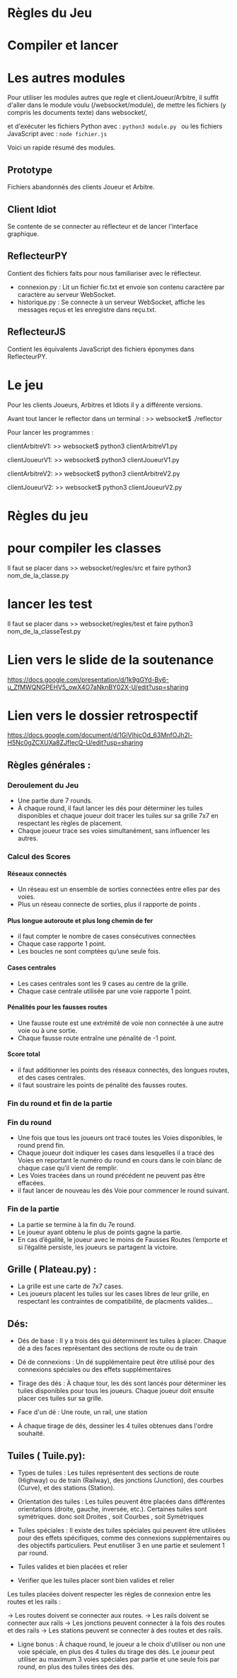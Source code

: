 # Règles du Jeu 

# Compiler et lancer 

# Les autres modules
Pour utiliser les modules autres que regle et clientJoueur/Arbitre, il suffit d'aller dans le module voulu (/websocket/module), de mettre les fichiers (y compris les documents texte) dans websocket/,

et d'exécuter les fichiers Python avec : ``` python3 module.py  ``` ou les fichiers JavaScript avec : ``` node fichier.js ``` 

Voici un rapide résumé des modules.

## Prototype
Fichiers abandonnés des clients Joueur et Arbitre.

## Client Idiot
Se contente de se connecter au réflecteur et de lancer l'interface graphique.



## ReflecteurPY
Contient des fichiers faits pour nous familiariser avec le réflecteur.

- connexion.py : Lit un fichier fic.txt et envoie son contenu caractère par caractère au serveur WebSocket.
- historique.py : Se connecte à un serveur WebSocket, affiche les messages reçus et les enregistre dans reçu.txt.



## ReflecteurJS

Contient les équivalents JavaScript des fichiers éponymes dans ReflecteurPY.


# Le jeu 
Pour les clients Joueurs, Arbitres et Idiots il y a différente versions.

Avant tout lancer le reflector dans un terminal : >> websocket$ ./reflector 

Pour lancer les programmes : 

clientArbitreV1: >> websocket$ python3 clientArbitreV1.py

clientJoueurV1: >> websocket$ python3 clientJoueurV1.py

clientArbitreV2: >> websocket$ python3 clientArbitreV2.py

clientJoueurV2: >> websocket$ python3 clientJoueurV2.py

# Règles du jeu 
# pour compiler les classes

Il faut se placer dans >> websocket/regles/src et faire python3 nom_de_la_classe.py 


# lancer les test 

Il faut se placer dans >> websocket/regles/test et faire python3 nom_de_la_classeTest.py

# Lien vers le slide de la soutenance 

https://docs.google.com/presentation/d/1k9gGYd-By6-u_ZfMWQNGPEHV5_owX4O7aNknBY02X-U/edit?usp=sharing

# Lien vers le dossier retrospectif 

https://docs.google.com/document/d/1GiVlhjcOd_63MnfOJh2l-H5Nc0gZCXUXa8ZJfIecQ-U/edit?usp=sharing

## Règles générales : 
### Deroulement du Jeu
- Une partie dure 7 rounds.
- À chaque round, il faut lancer les dés pour déterminer les tuiles disponibles et chaque joueur doit tracer les tuiles sur sa grille 7x7 en respectant les règles de placement.
- Chaque joueur trace ses voies simultanément, sans influencer les autres.
### Calcul des Scores
####  Réseaux connectés
- Un réseau est un ensemble de sorties connectées entre elles par des voies.
- Plus un réseau connecte de sorties, plus il rapporte de points .
#### Plus longue autoroute et plus long chemin de fer
- il faut compter le nombre de cases consécutives connectées
- Chaque case rapporte 1 point.
- Les boucles ne sont comptées qu’une seule fois.
####  Cases centrales
- Les cases centrales sont les 9 cases au centre de la grille.
- Chaque case centrale utilisée par une voie rapporte 1 point.
####  Pénalités pour les fausses routes
- Une fausse route est une extrémité de voie non connectée à une autre voie ou à une sortie.
- Chaque fausse route entraîne une pénalité de -1 point.
#### Score total
- il faut additionner les points des réseaux connectés, des longues routes, et des cases centrales.
- il faut soustraire les points de pénalité des fausses routes.
### Fin du round et fin de la partie
### Fin du round 
- Une fois que tous les joueurs ont tracé toutes les Voies disponibles, le round prend fin.
- Chaque joueur doit indiquer les cases dans lesquelles il a tracé des Voies en reportant le numéro du round en cours dans le coin blanc de chaque case qu’il vient de remplir.
- Les Voies tracées dans un round précédent ne peuvent pas être effacées.
- il faut lancer de nouveau les dés Voie pour commencer le round suivant.
### Fin de la partie
- La partie se termine à la fin du 7e round.
- Le joueur ayant obtenu le plus de points gagne la partie.
- En cas d’égalité, le joueur avec le moins de Fausses Routes l’emporte et si l’égalité persiste, les joueurs se partagent la victoire.


## Grille ( Plateau.py) : 
- La grille est une carte de 7x7 cases.
- Les joueurs placent les tuiles sur les cases libres de leur grille, en respectant les contraintes de compatibilité, de placments valides...
## Dés: 
- Dés de base : Il y a trois dés qui déterminent les tuiles à placer. Chaque dé a des faces représentant des sections de route ou de train

- Dé de connexions : Un dé supplémentaire peut être utilisé pour des connexions spéciales ou des effets supplémentaires

- Tirage des dés : À chaque tour, les dés sont lancés pour déterminer les tuiles disponibles pour tous les joueurs. Chaque joueur doit ensuite placer ces tuiles sur sa grille.

- Face d'un dé : Une route, un rail, une station

- À chaque tirage de dés, dessiner les 4 tuiles obtenues dans l'ordre souhaité.

## Tuiles ( Tuile.py): 
- Types de tuiles : Les tuiles représentent des sections de route (Highway) ou de train (Railway), des jonctions (Junction), des courbes (Curve), et des stations (Station).

- Orientation des tuiles : Les tuiles peuvent être placées dans différentes orientations (droite, gauche, inversée, etc.). Certaines tuiles sont symétriques. donc soit Droites , soit Courbes , soit Symétriques 

- Tuiles spéciales : Il existe des tuiles spéciales qui peuvent être utilisées pour des effets spécifiques, comme des connexions supplémentaires ou des objectifs particuliers. Peut enutiliser 3 en une partie et seulement 1 par round. 

- Tuiles valides et bien placées et relier 
- Verifier que les tuiles placer sont bien valides et relier


Les tuiles placées doivent respecter les règles de connexion entre les routes et les rails :

   -> Les routes doivent se connecter aux routes.
   -> Les rails doivent se connecter aux rails
   -> Les jonctions peuvent connecter à la fois des routes et des rails
   -> Les stations peuvent se connecter à des routes et des rails. 

- Ligne bonus : À chaque round, le joueur a le choix d'utiliser ou non une voie spéciale, en plus des 4 tuiles du tirage des dés. Le joueur peut utiliser au maximum 3 voies spéciales par partie et une seule fois par round, en plus des tuiles tirées des dés.



